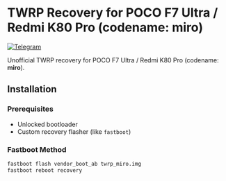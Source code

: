 # TWRP Recovery for POCO F7 Ultra / Redmi K80 Pro (codename: miro)

[![Telegram](https://img.shields.io/badge/Telegram-Channel-blue.svg)](https://t.me/ProPocoF7ultraupdates)

Unofficial TWRP recovery for POCO F7 Ultra / Redmi K80 Pro (codename: **miro**).

## Installation
### Prerequisites
- Unlocked bootloader
- Custom recovery flasher (like `fastboot`)

### Fastboot Method
```bash
fastboot flash vendor_boot_ab twrp_miro.img
fastboot reboot recovery
